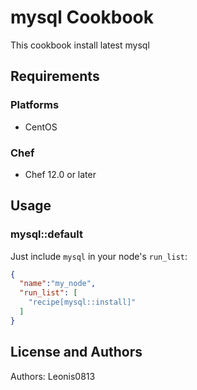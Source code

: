 # mysql Cookbook

This cookbook install latest mysql

## Requirements

### Platforms

- CentOS

### Chef

- Chef 12.0 or later

## Usage

### mysql::default

Just include `mysql` in your node's `run_list`:

```json
{
  "name":"my_node",
  "run_list": [
    "recipe[mysql::install]"
  ]
}
```

## License and Authors

Authors: Leonis0813
